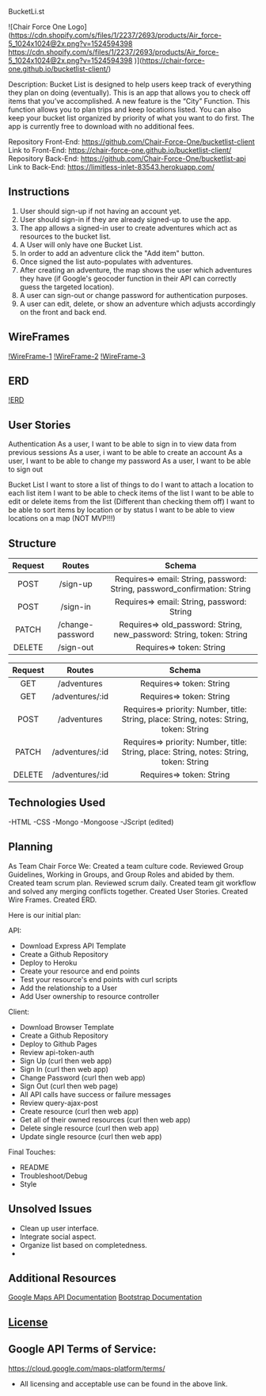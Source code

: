 BucketLi.st

![Chair Force One Logo](https://cdn.shopify.com/s/files/1/2237/2693/products/Air_force-5_1024x1024@2x.png?v=1524594398
https://cdn.shopify.com/s/files/1/2237/2693/products/Air_force-5_1024x1024@2x.png?v=1524594398
)](https://chair-force-one.github.io/bucketlist-client/)

Description:
Bucket List is designed to help users keep track of everything they plan on doing (eventually). This is an app that allows you to check off items that you’ve accomplished. A new feature is the “City” Function. This function allows you to plan trips and keep locations listed. You can also keep your bucket list organized by priority of what you want to do first. The app is currently free to download with no additional fees.

Repository Front-End:
https://github.com/Chair-Force-One/bucketlist-client
Link to Front-End:
https://chair-force-one.github.io/bucketlist-client/
Repository Back-End:
https://github.com/Chair-Force-One/bucketlist-api
Link to Back-End:
https://limitless-inlet-83543.herokuapp.com/

## Instructions

1. User should sign-up if not having an account yet.
2. User should sign-in if they are already signed-up to use the app.
3. The app allows a signed-in user to create adventures which act as resources to the bucket list.
4. A User will only have one Bucket List.
5. In order to add an adventure click the "Add item" button.
6. Once signed the list auto-populates with adventures.
7. After creating an adventure, the map shows the user which adventures they have (if Google's geocoder function in their API can correctly guess the targeted location).
8. A user can sign-out or change password for authentication purposes.
9. A user can edit, delete, or show an adventure which adjusts accordingly on the front and back end.

## WireFrames

[!WireFrame-1](/Users/kesselrunlaptop/wdi/projects/bucketlist-client/public/IMG_2381.JPG)
[!WireFrame-2](/Users/kesselrunlaptop/wdi/projects/bucketlist-client/public/IMG_2382.JPG)
[!WireFrame-3](/Users/kesselrunlaptop/wdi/projects/bucketlist-client/public/IMG_2383.JPG)

## ERD
[!ERD](/Users/kesselrunlaptop/wdi/projects/bucketlist-client/public/IMG_6002.JPG)

## User Stories

Authentication
As a user, I want to be able to sign in to view data from previous sessions
As a user, i want to be able to create an account
As a user, I want to be able to change my password
As a user, I want to be able to sign out

Bucket List
I want to store a list of things to do
I want to attach a location to each list item
I want to be able to check items of the list
I want to be able to edit or delete items from the list (Different than checking them off)
I want to be able to sort items by location or by status
I want to be able to view locations on a map (NOT MVP!!!)

## Structure
| Request | Routes | Schema |
|:-------:|:-------:|:------:|
|  POST | /sign-up  | Requires=> email: String, password: String, password_confirmation: String |
|  POST |  /sign-in | Requires=> email: String, password: String |
|  PATCH |  /change-password | Requires=> old_password: String, new_password: String, token: String |
|  DELETE |  /sign-out | Requires=> token: String |

| Request | Routes | Schema |
|:-------:|:-------:|:------:|
|  GET | /adventures  | Requires=> token: String |
|  GET |  /adventures/:id | Requires=> token: String |
|  POST |  /adventures | Requires=> priority: Number, title: String, place: String, notes: String, token: String |
|  PATCH |  /adventures/:id | Requires=> priority: Number, title: String, place: String, notes: String, token: String |
|  DELETE | /adventures/:id | Requires=> token: String |

## Technologies Used

-HTML
-CSS
-Mongo
-Mongoose
-JScript (edited)

## Planning

As Team Chair Force We:
 Created a team culture code.
 Reviewed Group Guidelines, Working in Groups, and Group Roles and abided by them.
 Created team scrum plan.
 Reviewed scrum daily.
 Created team git workflow and solved any merging conflicts together.
 Created User Stories.
 Created Wire Frames.
 Created ERD.

Here is our initial plan:

API:
 - Download Express API Template
 - Create a Github Repository
 - Deploy to Heroku
 - Create your resource and end points
 - Test your resource's end points with curl scripts
 - Add the relationship to a User
 - Add User ownership to resource controller

Client:
 - Download Browser Template
 - Create a Github Repository
 - Deploy to Github Pages
 - Review api-token-auth
 - Sign Up (curl then web app)
 - Sign In (curl then web app)
 - Change Password (curl then web app)
 - Sign Out (curl then web page)
 - All API calls have success or failure messages
 - Review query-ajax-post
 - Create resource (curl then web app)
 - Get all of their owned resources (curl then web app)
 - Delete single resource (curl then web app)
 - Update single resource (curl then web app)

 Final Touches:
 - README
 - Troubleshoot/Debug
 - Style

## Unsolved Issues

- Clean up user interface.
- Integrate social aspect.
- Organize list based on completedness.
-

## Additional Resources

[Google Maps API Documentation](https://cloud.google.com/maps-platform/)
[Bootstrap Documentation](https://getbootstrap.com/)

## [License](LICENSE)

## Google API Terms of Service:
https://cloud.google.com/maps-platform/terms/
- All licensing and acceptable use can be found in the above link.
